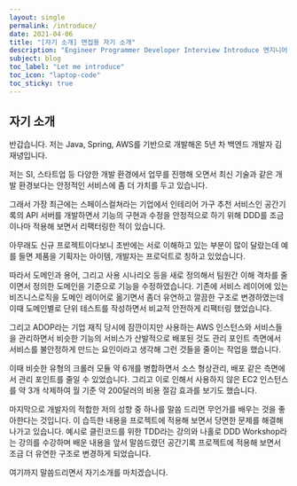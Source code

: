 ```yaml
---
layout: single
permalink: /introduce/
date: 2021-04-06
title: "[자기 소개] 면접용 자기 소개"
description: "Engineer Programmer Developer Interview Introduce 엔지니어 프로그래머 개발자 자기 소개 면접"
subject: blog
toc_label: "Let me introduce"
toc_icon: "laptop-code"
toc_sticky: true
---
```


## 자기 소개
반갑습니다. 저는 Java, Spring, AWS를 기반으로 개발해온 5년 차 백엔드 개발자 김재녕입니다.

저는 SI, 스타트업 등 다양한 개발 환경에서 업무를 진행해 오면서
최신 기술과 같은 개발 환경보다는 안정적인 서비스에 좀 더 가치를 두고 있습니다.

그래서 가장 최근에는 스페이스컬쳐라는 기업에서 인테리어 가구 추천 서비스인 공간기록의 API 서버를 개발하면서
기능의 구현과 수정을 안정적으로 하기 위해 DDD를 조금이나마 적용해 보면서 리팩터링한 적이 있습니다.

아무래도 신규 프로젝트이다보니 초반에는 서로 이해하고 있는 부분이 많이 달랐는데
예를 들면 제품을 기획자는 아이템, 개발자는 프로덕트로 칭하고 있었습니다.

따라서 도메인과 용어, 그리고 사용 시나리오 등을 새로 정의해서 팀원간 이해 격차를 줄이면서
정의한 도메인을 기준으로 기능을 수정하였습니다.
기존에 서비스 레이어에 있는 비즈니스로직을 도메인 레이어로 옮기면서 좀더 유연하고 깔끔한 구조로 변경하였는데 
이때 도메인별로 단위 테스트를 작성하면서 비교적 안전하게 리팩터링 했었습니다.

그리고 ADOP라는 기업 재직 당시에 잠깐이지만 사용하는 AWS 인스턴스와 서비스들을 관리하면서
비슷한 기능의 서비스가 산발적으로 배포된 것도 관리 포인트 측면에서
서비스를 불안정하게 만드는 요인이라고 생각해 그런 것들을 줄이는 작업을 했습니다.

이때 비슷한 유형의 크롤러 모듈 약 6개를 병합하면서 소스 형상관리, 배포 같은 측면에서 관리 포인트를 줄일 수 있었습니다.
그리고 이로 인해서 사용하지 않은 EC2 인스턴스를 약 3개 삭제하여 월 기준 약 200달러의 비용 절감 효과를 보기도 했습니다.

마지막으로 개발자의 적합한 저의 성향 중 하나를 말씀 드리면 무언가를 배우는 것을 좋아한다는 것입니다.
이 습득한 내용을 프로젝트에 적용해 보면서 당면한 문제를 해결해 나가고 있습니다.
예시로 클린코드를 위한 TDD라는 강의와 나홀로 DDD Workshop라는 강의를 수강하며 배운 내용을
앞서 말씀드렸던 공간기록 프로젝트에 적용해 보면서 조금 더 유연한 구조로 변경하게 되었습니다.

여기까지 말씀드리면서 자기소개를 마치겠습니다.
